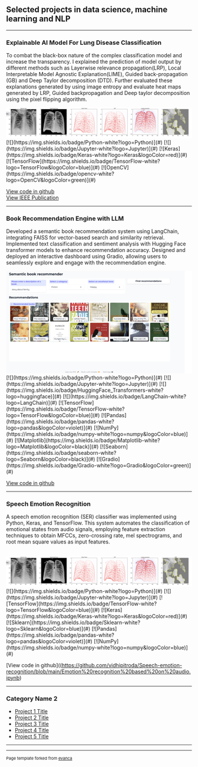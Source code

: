 ## Selected projects in data science, machine learning and NLP

---

### Explainable AI Model For Lung Disease Classification

<p> To combat the black-box nature of the complex classification model and increase the transparency. I explained the prediction of model output by different methods such as Layerwise relevance propagation(LRP), Local Interpretable Model Agnostic Explanation(LIME), Guided back-propagation (GB) and Deep Taylor decomposition (DTD). Further evaluated these explanations generated by using image entropy and evaluate heat maps generated by LRP, Guided backpropagation and Deep taylor decomposition using the pixel flipping algorithm.</p>
<img src="images/XAI output.png"/>
[![](https://img.shields.io/badge/Python-white?logo=Python)](#) [![](https://img.shields.io/badge/Jupyter-white?logo=Jupyter)](#) 
[![Keras](https://img.shields.io/badge/Keras-white?logo=Keras&logoColor=red)](#) 
[![TensorFlow](https://img.shields.io/badge/TensorFlow-white?logo=TensorFlow&logoColor=blue)](#)
[![OpenCV](https://img.shields.io/badge/opencv-white?logo=OpenCV&logoColor=green)](#)

[View code in github](https://github.com/vidhipitroda/Explainable-Deep-Learning-for-Lung-Disease-detection-from-X-rays/blob/main/XAI%20Random%20image.ipynb) <br> 
[View IEEE Publication](https://ieeexplore.ieee.org/document/9628573) <br>
<link rel="icon" type="image/x-icon" href="images/Python.png"> 

---
### Book Recommendation Engine with LLM
<p>Developed a semantic book recommendation system using LangChain, integrating FAISS for vector-based search and similarity retrieval. Implemented text classification and sentiment analysis with Hugging Face transformer models to enhance recommendation accuracy. Designed and deployed an interactive dashboard using Gradio, allowing users to seamlessly explore and engage with the recommendation engine.</p>

<img src="images/semantic book recommendation.png"/>
[![](https://img.shields.io/badge/Python-white?logo=Python)](#) [![](https://img.shields.io/badge/Jupyter-white?logo=Jupyter)](#) 
[![](https://img.shields.io/badge/HuggingFace_Transformers-white?logo=huggingface)](#)
[![](https://img.shields.io/badge/LangChain-white?logo=LangChain)](#)
[![TensorFlow](https://img.shields.io/badge/TensorFlow-white?logo=TensorFlow&logoColor=blue)](#)
[![Pandas](https://img.shields.io/badge/pandas-white?logo=pandas&logoColor=violet)](#)
[![NumPy](https://img.shields.io/badge/numpy-white?logo=numpy&logoColor=blue)](#)
[![Matplotlib](https://img.shields.io/badge/Matplotlib-white?logo=Matplotlib&logoColor=black)](#)
[![Seaborn](https://img.shields.io/badge/seaborn-white?logo=Seaborn&logoColor=black)](#)
[![Gradio](https://img.shields.io/badge/Gradio-white?logo=Gradio&logoColor=green)](#) <br>

[View code in github](https://github.com/vidhipitroda/Semantic-Book-Recommendation-using-LLM) <br>

---

### Speech Emotion Recognition

<p>A speech emotion recognition (SER) classifier was implemented using Python, Keras, and TensorFlow. This system automates the classification of emotional states from audio signals, employing feature extraction techniques to obtain MFCCs, zero-crossing rate, mel spectrograms, and root mean square values as input features. </p> <br>

<img src="images/XAI output.png"/>
[![](https://img.shields.io/badge/Python-white?logo=Python)](#) [![](https://img.shields.io/badge/Jupyter-white?logo=Jupyter)](#) 
[![TensorFlow](https://img.shields.io/badge/TensorFlow-white?logo=TensorFlow&logoColor=blue)](#)
[![Keras](https://img.shields.io/badge/Keras-white?logo=Keras&logoColor=red)](#) 
[![Sklearn](https://img.shields.io/badge/Sklearn-white?logo=Sklearn&logoColor=blue)](#)
[![Pandas](https://img.shields.io/badge/pandas-white?logo=pandas&logoColor=violet)](#)
[![NumPy](https://img.shields.io/badge/numpy-white?logo=numpy&logoColor=blue)](#)


[View code in github]((https://github.com/vidhipitroda/Speech-emotion-recognition/blob/main/Emotion%20recognition%20based%20on%20audio.ipynb)

---

### Category Name 2

- [Project 1 Title](http://example.com/)
- [Project 2 Title](http://example.com/)
- [Project 3 Title](http://example.com/)
- [Project 4 Title](http://example.com/)
- [Project 5 Title](http://example.com/)

---




---
<p style="font-size:11px">Page template forked from <a href="https://github.com/evanca/quick-portfolio">evanca</a></p>
<!-- Remove above link if you don't want to attibute -->
